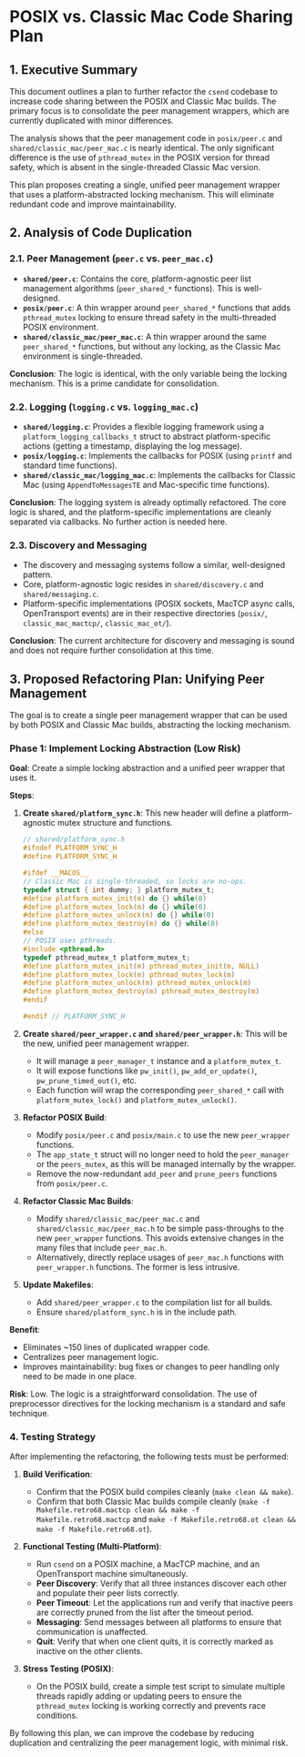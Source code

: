 # POSIX vs. Classic Mac Code Sharing Plan

## 1. Executive Summary

This document outlines a plan to further refactor the `csend` codebase to increase code sharing between the POSIX and Classic Mac builds. The primary focus is to consolidate the peer management wrappers, which are currently duplicated with minor differences.

The analysis shows that the peer management code in `posix/peer.c` and `shared/classic_mac/peer_mac.c` is nearly identical. The only significant difference is the use of `pthread_mutex` in the POSIX version for thread safety, which is absent in the single-threaded Classic Mac version.

This plan proposes creating a single, unified peer management wrapper that uses a platform-abstracted locking mechanism. This will eliminate redundant code and improve maintainability.

## 2. Analysis of Code Duplication

### 2.1. Peer Management (`peer.c` vs. `peer_mac.c`)

- **`shared/peer.c`**: Contains the core, platform-agnostic peer list management algorithms (`peer_shared_*` functions). This is well-designed.
- **`posix/peer.c`**: A thin wrapper around `peer_shared_*` functions that adds `pthread_mutex` locking to ensure thread safety in the multi-threaded POSIX environment.
- **`shared/classic_mac/peer_mac.c`**: A thin wrapper around the same `peer_shared_*` functions, but without any locking, as the Classic Mac environment is single-threaded.

**Conclusion**: The logic is identical, with the only variable being the locking mechanism. This is a prime candidate for consolidation.

### 2.2. Logging (`logging.c` vs. `logging_mac.c`)

- **`shared/logging.c`**: Provides a flexible logging framework using a `platform_logging_callbacks_t` struct to abstract platform-specific actions (getting a timestamp, displaying the log message).
- **`posix/logging.c`**: Implements the callbacks for POSIX (using `printf` and standard time functions).
- **`shared/classic_mac/logging_mac.c`**: Implements the callbacks for Classic Mac (using `AppendToMessagesTE` and Mac-specific time functions).

**Conclusion**: The logging system is already optimally refactored. The core logic is shared, and the platform-specific implementations are cleanly separated via callbacks. No further action is needed here.

### 2.3. Discovery and Messaging

- The discovery and messaging systems follow a similar, well-designed pattern.
- Core, platform-agnostic logic resides in `shared/discovery.c` and `shared/messaging.c`.
- Platform-specific implementations (POSIX sockets, MacTCP async calls, OpenTransport events) are in their respective directories (`posix/`, `classic_mac_mactcp/`, `classic_mac_ot/`).

**Conclusion**: The current architecture for discovery and messaging is sound and does not require further consolidation at this time.

## 3. Proposed Refactoring Plan: Unifying Peer Management

The goal is to create a single peer management wrapper that can be used by both POSIX and Classic Mac builds, abstracting the locking mechanism.

### Phase 1: Implement Locking Abstraction (Low Risk)

**Goal**: Create a simple locking abstraction and a unified peer wrapper that uses it.

**Steps**:

1.  **Create `shared/platform_sync.h`**: This new header will define a platform-agnostic mutex structure and functions.

    ```c
    // shared/platform_sync.h
    #ifndef PLATFORM_SYNC_H
    #define PLATFORM_SYNC_H

    #ifdef __MACOS__
    // Classic Mac is single-threaded, so locks are no-ops.
    typedef struct { int dummy; } platform_mutex_t;
    #define platform_mutex_init(m) do {} while(0)
    #define platform_mutex_lock(m) do {} while(0)
    #define platform_mutex_unlock(m) do {} while(0)
    #define platform_mutex_destroy(m) do {} while(0)
    #else
    // POSIX uses pthreads.
    #include <pthread.h>
    typedef pthread_mutex_t platform_mutex_t;
    #define platform_mutex_init(m) pthread_mutex_init(m, NULL)
    #define platform_mutex_lock(m) pthread_mutex_lock(m)
    #define platform_mutex_unlock(m) pthread_mutex_unlock(m)
    #define platform_mutex_destroy(m) pthread_mutex_destroy(m)
    #endif

    #endif // PLATFORM_SYNC_H
    ```

2.  **Create `shared/peer_wrapper.c` and `shared/peer_wrapper.h`**: This will be the new, unified peer management wrapper.

    -   It will manage a `peer_manager_t` instance and a `platform_mutex_t`.
    -   It will expose functions like `pw_init()`, `pw_add_or_update()`, `pw_prune_timed_out()`, etc.
    -   Each function will wrap the corresponding `peer_shared_*` call with `platform_mutex_lock()` and `platform_mutex_unlock()`.

3.  **Refactor POSIX Build**:
    -   Modify `posix/peer.c` and `posix/main.c` to use the new `peer_wrapper` functions.
    -   The `app_state_t` struct will no longer need to hold the `peer_manager` or the `peers_mutex`, as this will be managed internally by the wrapper.
    -   Remove the now-redundant `add_peer` and `prune_peers` functions from `posix/peer.c`.

4.  **Refactor Classic Mac Builds**:
    -   Modify `shared/classic_mac/peer_mac.c` and `shared/classic_mac/peer_mac.h` to be simple pass-throughs to the new `peer_wrapper` functions. This avoids extensive changes in the many files that include `peer_mac.h`.
    -   Alternatively, directly replace usages of `peer_mac.h` functions with `peer_wrapper.h` functions. The former is less intrusive.

5.  **Update Makefiles**:
    -   Add `shared/peer_wrapper.c` to the compilation list for all builds.
    -   Ensure `shared/platform_sync.h` is in the include path.

**Benefit**:
-   Eliminates ~150 lines of duplicated wrapper code.
-   Centralizes peer management logic.
-   Improves maintainability: bug fixes or changes to peer handling only need to be made in one place.

**Risk**: Low. The logic is a straightforward consolidation. The use of preprocessor directives for the locking mechanism is a standard and safe technique.

### 4. Testing Strategy

After implementing the refactoring, the following tests must be performed:

1.  **Build Verification**:
    -   Confirm that the POSIX build compiles cleanly (`make clean && make`).
    -   Confirm that both Classic Mac builds compile cleanly (`make -f Makefile.retro68.mactcp clean && make -f Makefile.retro68.mactcp` and `make -f Makefile.retro68.ot clean && make -f Makefile.retro68.ot`).

2.  **Functional Testing (Multi-Platform)**:
    -   Run `csend` on a POSIX machine, a MacTCP machine, and an OpenTransport machine simultaneously.
    -   **Peer Discovery**: Verify that all three instances discover each other and populate their peer lists correctly.
    -   **Peer Timeout**: Let the applications run and verify that inactive peers are correctly pruned from the list after the timeout period.
    -   **Messaging**: Send messages between all platforms to ensure that communication is unaffected.
    -   **Quit**: Verify that when one client quits, it is correctly marked as inactive on the other clients.

3.  **Stress Testing (POSIX)**:
    -   On the POSIX build, create a simple test script to simulate multiple threads rapidly adding or updating peers to ensure the `pthread_mutex` locking is working correctly and prevents race conditions.

By following this plan, we can improve the codebase by reducing duplication and centralizing the peer management logic, with minimal risk.
